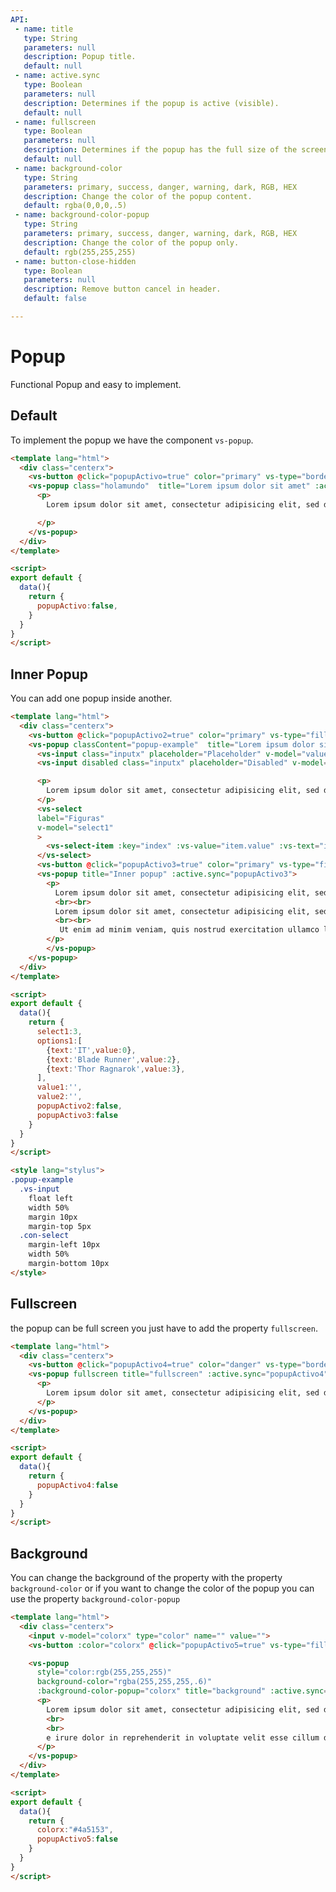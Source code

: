 ```yaml
---
API:
 - name: title
   type: String
   parameters: null
   description: Popup title.
   default: null
 - name: active.sync
   type: Boolean
   parameters: null
   description: Determines if the popup is active (visible).
   default: null
 - name: fullscreen
   type: Boolean
   parameters: null
   description: Determines if the popup has the full size of the screen.
   default: null
 - name: background-color
   type: String
   parameters: primary, success, danger, warning, dark, RGB, HEX
   description: Change the color of the popup content.
   default: rgba(0,0,0,.5)
 - name: background-color-popup
   type: String
   parameters: primary, success, danger, warning, dark, RGB, HEX
   description: Change the color of the popup only.
   default: rgb(255,255,255)
 - name: button-close-hidden
   type: Boolean
   parameters: null
   description: Remove button cancel in header.
   default: false

---
```


# Popup

<box header>

  Functional Popup and easy to implement.

</box>


<box>

## Default

To implement the popup we have the component `vs-popup`.

<vuecode md>
<div slot="demo">
  <Demos-Popup-Default />
</div>
<div slot="code">

```html
<template lang="html">
  <div class="centerx">
    <vs-button @click="popupActivo=true" color="primary" vs-type="border">Open Default popup</vs-button>
    <vs-popup class="holamundo"  title="Lorem ipsum dolor sit amet" :active.sync="popupActivo">
      <p>
        Lorem ipsum dolor sit amet, consectetur adipisicing elit, sed do eiusmod tempor incididunt ut labore et dolore magna aliqua. Ut enim ad minim veniam, quis nostrud exercitation ullamco laboris nisi ut aliquip ex ea commodo consequat. Duis aute irure dolor in reprehenderit in voluptate velit esse cillum dolore eu fugiat nulla pariatur. Excepteur sint occaecat cupidatat non proident, sunt in culpa qui officia deserunt mollit anim id est laborum.

      </p>
    </vs-popup>
  </div>
</template>

<script>
export default {
  data(){
    return {
      popupActivo:false,
    }
  }
}
</script>
```

</div>
</vuecode>
</box>


<box>

## Inner Popup

You can add one popup inside another.

<vuecode md>
<div slot="demo">
  <Demos-Popup-Nested />
</div>
<div slot="code">

```html
<template lang="html">
  <div class="centerx">
    <vs-button @click="popupActivo2=true" color="primary" vs-type="filled">Open Popup</vs-button>
    <vs-popup classContent="popup-example"  title="Lorem ipsum dolor sit amet" :active.sync="popupActivo2">
      <vs-input class="inputx" placeholder="Placeholder" v-model="value1"/>
      <vs-input disabled class="inputx" placeholder="Disabled" v-model="value2"/>

      <p>
        Lorem ipsum dolor sit amet, consectetur adipisicing elit, sed do eiusmod tempor incididunt ut
      </p>
      <vs-select
      label="Figuras"
      v-model="select1"
      >
        <vs-select-item :key="index" :vs-value="item.value" :vs-text="item.text" v-for="item,index in options1" />
      </vs-select>
      <vs-button @click="popupActivo3=true" color="primary" vs-type="filled">Open Inner Popup</vs-button>
      <vs-popup title="Inner popup" :active.sync="popupActivo3">
        <p>
          Lorem ipsum dolor sit amet, consectetur adipisicing elit, sed do eiusmod tempor incididunt ut labore et dolore magna aliqua. Ut enim ad minim veniam, quis nostrud exercitation ullamco laboris nisi ut aliquip ex ea commodo consequat. Duis aute irure dolor in reprehenderit in voluptate velit esse cillum dolore eu fugiat nulla pariatur. Excepteur sint occaecat cupidatat non proident, sunt in culpa qui officia deserunt mollit anim id est laborum.
          <br><br>
          Lorem ipsum dolor sit amet, consectetur adipisicing elit, sed do eiusmod tempor incididunt ut labore et dolore magna aliqua.
          <br><br>
           Ut enim ad minim veniam, quis nostrud exercitation ullamco laboris nisi ut aliquip ex ea commodo consequat. Duis aute irure dolor in reprehenderit in voluptate velit esse cillum dolore eu fugiat nulla pariatur. Excepteur sint occaecat cupidatat non proident, sunt in culpa qui officia deserunt mollit anim id est laborum.
        </p>
        </vs-popup>
    </vs-popup>
  </div>
</template>

<script>
export default {
  data(){
    return {
      select1:3,
      options1:[
        {text:'IT',value:0},
        {text:'Blade Runner',value:2},
        {text:'Thor Ragnarok',value:3},
      ],
      value1:'',
      value2:'',
      popupActivo2:false,
      popupActivo3:false
    }
  }
}
</script>

<style lang="stylus">
.popup-example
  .vs-input
    float left
    width 50%
    margin 10px
    margin-top 5px
  .con-select
    margin-left 10px
    width 50%
    margin-bottom 10px
</style>
```

</div>
</vuecode>
</box>


<box>

## Fullscreen

the popup can be full screen you just have to add the property `fullscreen`.

<vuecode md>
<div slot="demo">
  <Demos-Popup-Fullscreen />
</div>
<div slot="code">

```html
<template lang="html">
  <div class="centerx">
    <vs-button @click="popupActivo4=true" color="danger" vs-type="border">Open fullscreen popup</vs-button>
    <vs-popup fullscreen title="fullscreen" :active.sync="popupActivo4">
      <p>
        Lorem ipsum dolor sit amet, consectetur adipisicing elit, sed do eiusmod tempor incididunt ut labore et dolore magna aliqua. Ut enim ad minim veniam, quis nostrud exercitation ullamco laboris nisi ut aliquip ex ea commodo consequat. Duis aute irure dolor in reprehenderit in voluptate velit esse cillum dolore eu fugiat nulla pariatur. Excepteur sint occaecat cupidatat non proident, sunt in culpa qui officia deserunt mollit anim id est laborum.
      </p>
    </vs-popup>
  </div>
</template>

<script>
export default {
  data(){
    return {
      popupActivo4:false
    }
  }
}
</script>
```

</div>
</vuecode>
</box>


<box>

## Background

You can change the background of the property with the property `background-color` or if you want to change the color of the popup you can use the property `background-color-popup`

<vuecode md>
<div slot="demo">
  <Demos-Popup-Background />
</div>
<div slot="code">

```html
<template lang="html">
  <div class="centerx">
    <input v-model="colorx" type="color" name="" value="">
    <vs-button :color="colorx" @click="popupActivo5=true" vs-type="filled">Open background popup</vs-button>

    <vs-popup
      style="color:rgb(255,255,255)"
      background-color="rgba(255,255,255,.6)"
      :background-color-popup="colorx" title="background" :active.sync="popupActivo5">
      <p>
        Lorem ipsum dolor sit amet, consectetur adipisicing elit, sed do eiusmod tempor incididunt ut labore et dolore magna aliqua. Ut enim ad minim veniam, quis nostrud exercitation ullamco laboris nisi ut aliquip ex ea commodo consequat. Duis aute irure dolor in reprehenderit in voluptate velit esse cillum dolore eu fugiat nulla pariatur. Excepteur sint occaecat cupidatat non proident, sunt in culpa qui officia deserunt mollit anim id est laborum.
        <br>
        <br>
        e irure dolor in reprehenderit in voluptate velit esse cillum dolore eu fugiat nulla pariatur. Excepteur sint occaecat cupidatat non proident, sunt in culpa qui officia deserunt mollit anim id est laborum.
      </p>
    </vs-popup>
  </div>
</template>

<script>
export default {
  data(){
    return {
      colorx:"#4a5153",
      popupActivo5:false
    }
  }
}
</script>
```

</div>
</vuecode>
</box>
